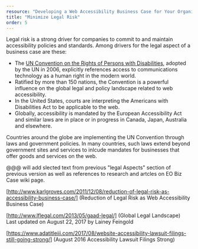```yaml
---
resource: "Developing a Web Accessibility Business Case for Your Organization"
title: "Minimize Legal Risk"
order: 5
---
```


Legal risk is a strong driver for companies to commit to and maintain accessibility policies and standards. Among drivers for the legal aspect of a business case are these:
* The [UN Convention on the Rights of Persons with Disabilities](http://www.un.org/disabilities/default.asp?navid=12&pid=150), adopted by the UN in 2006, explicitly references access to communications technology as a human right in the modern world. 
* Ratified by more than 150 nations, the Convention is a powerful influence on the global legal and policy landscape related to web accessibility. 
* In the United States, courts are interpreting the Americans with Disabilities Act to be applicable to the web.
* Globally, accessibility is mandated by the European Accessibility Act and similar laws are in place or in progress in Canada, Japan, Australia and elsewhere. 

Countries around the globe are implementing the UN Convention through laws and government policies. In many countries, such laws extend beyond government sites and services to inlcude mandates for businesses that offer goods and services on the web. 

@@@ will add slected text from previous "legal Aspects" section of previous version as well as references to research and artcles on EO Biz Case wiki page.

[http://www.karlgroves.com/2011/12/08/reduction-of-legal-risk-as-accessibility-business-case/] (Reduction of Legal Risk as Web Accessibility Business Case)

[http://www.lflegal.com/2013/05/gaad-legal/] (Global Legal Landscape) Last updated on August 22, 2017 by Lainey Feingold 

[https://www.adatitleiii.com/2017/08/website-accessibility-lawsuit-filings-still-going-strong/] (August 2016 Accessibility Lawsuit Filings Strong)
